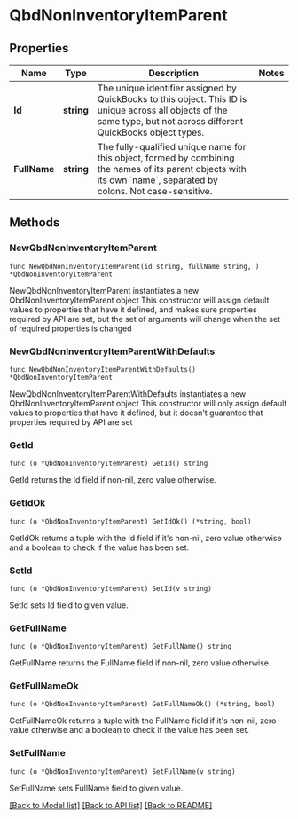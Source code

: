 # QbdNonInventoryItemParent

## Properties

Name | Type | Description | Notes
------------ | ------------- | ------------- | -------------
**Id** | **string** | The unique identifier assigned by QuickBooks to this object. This ID is unique across all objects of the same type, but not across different QuickBooks object types. | 
**FullName** | **string** | The fully-qualified unique name for this object, formed by combining the names of its parent objects with its own &#x60;name&#x60;, separated by colons. Not case-sensitive. | 

## Methods

### NewQbdNonInventoryItemParent

`func NewQbdNonInventoryItemParent(id string, fullName string, ) *QbdNonInventoryItemParent`

NewQbdNonInventoryItemParent instantiates a new QbdNonInventoryItemParent object
This constructor will assign default values to properties that have it defined,
and makes sure properties required by API are set, but the set of arguments
will change when the set of required properties is changed

### NewQbdNonInventoryItemParentWithDefaults

`func NewQbdNonInventoryItemParentWithDefaults() *QbdNonInventoryItemParent`

NewQbdNonInventoryItemParentWithDefaults instantiates a new QbdNonInventoryItemParent object
This constructor will only assign default values to properties that have it defined,
but it doesn't guarantee that properties required by API are set

### GetId

`func (o *QbdNonInventoryItemParent) GetId() string`

GetId returns the Id field if non-nil, zero value otherwise.

### GetIdOk

`func (o *QbdNonInventoryItemParent) GetIdOk() (*string, bool)`

GetIdOk returns a tuple with the Id field if it's non-nil, zero value otherwise
and a boolean to check if the value has been set.

### SetId

`func (o *QbdNonInventoryItemParent) SetId(v string)`

SetId sets Id field to given value.


### GetFullName

`func (o *QbdNonInventoryItemParent) GetFullName() string`

GetFullName returns the FullName field if non-nil, zero value otherwise.

### GetFullNameOk

`func (o *QbdNonInventoryItemParent) GetFullNameOk() (*string, bool)`

GetFullNameOk returns a tuple with the FullName field if it's non-nil, zero value otherwise
and a boolean to check if the value has been set.

### SetFullName

`func (o *QbdNonInventoryItemParent) SetFullName(v string)`

SetFullName sets FullName field to given value.



[[Back to Model list]](../README.md#documentation-for-models) [[Back to API list]](../README.md#documentation-for-api-endpoints) [[Back to README]](../README.md)


